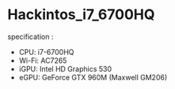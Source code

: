 # Hackintos_i7_6700HQ

specification :
- CPU: i7-6700HQ
- Wi-Fi: AC7265
- iGPU: Intel HD Graphics 530
- eGPU: GeForce GTX 960M (Maxwell GM206)
